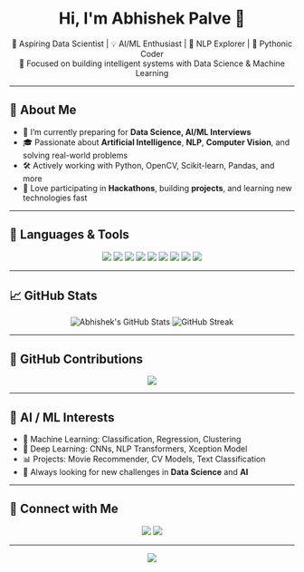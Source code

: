 <h1 align="center">Hi, I'm Abhishek Palve 👋</h1>

<p align="center">
  🚀 Aspiring Data Scientist | 💡 AI/ML Enthusiast | 🧠 NLP Explorer | 🧪 Pythonic Coder <br>
  🎯 Focused on building intelligent systems with Data Science & Machine Learning
</p>

---

## 💼 About Me

- 🌱 I’m currently preparing for **Data Science, AI/ML Interviews**
- 🎓 Passionate about **Artificial Intelligence**, **NLP**, **Computer Vision**, and solving real-world problems
- 🛠️ Actively working with Python, OpenCV, Scikit-learn, Pandas, and more
- 🧠 Love participating in **Hackathons**, building **projects**, and learning new technologies fast

---

## 🚀 Languages & Tools

<p align="center">
  <img src="https://img.shields.io/badge/Python-3776AB?style=for-the-badge&logo=python&logoColor=white"/>
  <img src="https://img.shields.io/badge/OpenCV-5C3EE8?style=for-the-badge&logo=opencv&logoColor=white"/>
  <img src="https://img.shields.io/badge/Numpy-013243?style=for-the-badge&logo=numpy&logoColor=white"/>
  <img src="https://img.shields.io/badge/Pandas-150458?style=for-the-badge&logo=pandas&logoColor=white"/>
  <img src="https://img.shields.io/badge/Scikit--learn-F7931E?style=for-the-badge&logo=scikit-learn&logoColor=white"/>
  <img src="https://img.shields.io/badge/TensorFlow-FF6F00?style=for-the-badge&logo=tensorflow&logoColor=white"/>
  <img src="https://img.shields.io/badge/Machine%20Learning-00C853?style=for-the-badge&logo=dependabot&logoColor=white"/>
  <img src="https://img.shields.io/badge/Data%20Science-FF4081?style=for-the-badge&logo=data&logoColor=white"/>
  <img src="https://img.shields.io/badge/NLP-673AB7?style=for-the-badge&logo=openai&logoColor=white"/>
</p>

---

## 📈 GitHub Stats

<p align="center">
  <img src="https://github-readme-stats.vercel.app/api?username=abhishek172003&show_icons=true&theme=tokyonight&hide=stars" alt="Abhishek's GitHub Stats"/>
  <img src="https://github-readme-streak-stats.herokuapp.com?user=abhishek172003&theme=tokyonight&hide_border=true" alt="GitHub Streak"/>
</p>

---

## 🧩 GitHub Contributions

<p align="center">
  <img src="https://github-readme-activity-graph.vercel.app/graph?username=abhishek172003&theme=react-dark&hide_border=true"/>
</p>

---

## 🧠 AI / ML Interests

- 🤖 Machine Learning: Classification, Regression, Clustering
- 🧠 Deep Learning: CNNs, NLP Transformers, Xception Model
- 📊 Projects: Movie Recommender, CV Models, Text Classification
- 📍 Always looking for new challenges in **Data Science** and **AI**

---

## 🔗 Connect with Me

<p align="center">
  <a href="www.linkedin.com/in/abhishek-palve-652ba91b1/"><img src="https://img.shields.io/badge/LinkedIn-0077B5.svg?&style=for-the-badge&logo=linkedin&logoColor=white" /></a>
  <a href="mailto:abhishekpalve55@gmail.com"><img src="https://img.shields.io/badge/Gmail-D14836?style=for-the-badge&logo=gmail&logoColor=white"/></a>
</p>

---

<p align="center">
  <img src="https://readme-typing-svg.herokuapp.com?font=Fira+Code&duration=3000&pause=1000&color=F70000&center=true&vCenter=true&width=435&lines=Python+%7C+OpenCV+%7C+ML+%7C+DS+%7C+AI+%7C+NLP+%7C+Deep+Learning+%7C+Projects+Driven" />
</p>
